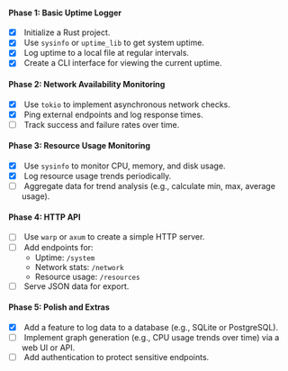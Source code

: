 #### **Phase 1: Basic Uptime Logger**

- [x]  Initialize a Rust project.
- [x]  Use `sysinfo` or `uptime_lib` to get system uptime.
- [x]  Log uptime to a local file at regular intervals.
- [x]  Create a CLI interface for viewing the current uptime.

#### **Phase 2: Network Availability Monitoring**

- [x]  Use `tokio` to implement asynchronous network checks.
- [x]  Ping external endpoints and log response times.
- [ ]  Track success and failure rates over time.

#### **Phase 3: Resource Usage Monitoring**

- [x]  Use `sysinfo` to monitor CPU, memory, and disk usage.
- [x]  Log resource usage trends periodically.
- [ ]  Aggregate data for trend analysis (e.g., calculate min, max, average usage).

#### **Phase 4: HTTP API**

- [ ]  Use `warp` or `axum` to create a simple HTTP server.
- [ ]  Add endpoints for:
    - Uptime: `/system`
    - Network stats: `/network`
    - Resource usage: `/resources`
- [ ]  Serve JSON data for export.

#### **Phase 5: Polish and Extras**

- [x]  Add a feature to log data to a database (e.g., SQLite or PostgreSQL).
- [ ]  Implement graph generation (e.g., CPU usage trends over time) via a web UI or API.
- [ ]  Add authentication to protect sensitive endpoints.
